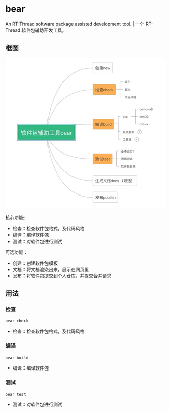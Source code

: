 # bear
An RT-Thread software package assisted development tool. | 一个 RT-Thread 软件包辅助开发工具。

## 框图

![框图](figures/design.jpg)

核心功能:
- 检查：检查软件包格式，及代码风格
- 编译：编译软件包
- 测试：对软件包进行测试

可选功能：
- 创建：创建软件包模板
- 文档：将文档渲染出来，展示在网页里
- 发布：将软件包提交到个人仓库，并提交合并请求

## 用法

### 检查
`bear check`
- 检查：检查软件包格式，及代码风格

### 编译
`bear build`
- 编译：编译软件包

### 测试
`bear test`
- 测试：对软件包进行测试